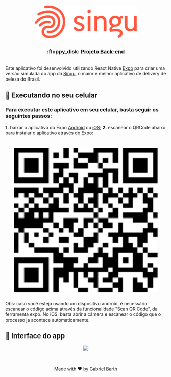 <h1 align="center">
  <img src="readme-files/singu.png" width="320" /> 
</h1>
<h3 align="center">
:floppy_disk:  <a href="https://github.com/gabrielbarth/singu-fake-backend">Projeto Back-end</a>
</h3>

<br>
Este aplicativo foi desenvolvido utilizando React Native <a href="https://docs.expo.dev/">Expo</a> para criar uma versão simulada do app da <a href="https://singu.com.br/">Singu</a>, o maior e melhor aplicativo de delivery de beleza do Brasil.

##  :iphone: Executando no seu celular
### Para executar este aplicativo em seu celular, basta seguir os seguintes passos:
**1.** baixar o aplicativo do Expo <a href="https://play.google.com/store/apps/details?id=host.exp.exponent&hl=pt_BR&gl=US">Android</a> ou <a href="https://apps.apple.com/br/app/expo-go/id982107779">iOS</a>;
**2.** escanear o QRCode abaixo para instalar o aplicativo através do Expo:
<h1 align="center">
  <img src="readme-files/qrcode.png" width="450" /> 
</h1>

Obs: caso você esteja usando um dispositivo android, é necessário escanear o código acima através da funcionalidade "Scan QR Code", da ferramenta expo. No iOS, basta abrir a câmera e escanear o código que o processo ja acontece automaticamente.

##  :iphone: Interface do app

<p align="center">
  <img src="readme-files/singu-app.gif" width="500">
</p>
<br>

<p align="center">
  Made with ♥ by <a href="https://gabrielbarth.com/">Gabriel Barth</a>
</p>

